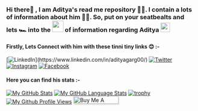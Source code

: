### Hi there👋 , I am Aditya's read me repository 👨‍💻. I contain a lots of information about him 👨‍💻. So, put on your seatbealts and lets 🏎️ into the <img src= https://media.tenor.com/images/9d8210d2094d9eea0010ca67d0cfbe62/tenor.gif  width=30px> of information regarding Aditya <img src= https://media.tenor.com/images/67c179763027482922c8af0943b13a09/tenor.gif  width=25px>

<!--
**AdityaGarg00/AdityaGarg00** is a ✨ _special_ ✨ repository because its `README.md` (this file) appears on your GitHub profile.

Here are some ideas to get you started:

- 🔭 I’m currently working as a student
- 🌱 I’m currently learning ...
- 👯 I’m looking to collaborate on ...
- 🤔 I’m looking for help with ...
- 💬 Ask me about ...
- 📫 How to reach me: ...
- 😄 Pronouns: ...
- ⚡ Fun fact: ...
-->
#### Firstly, Lets Connect with him with these tinni tiny links 😊 :-
[![LinkedIn](	https://img.shields.io/badge/LinkedIn-0077B5?style=for-the-badge&logo=linkedin&logoColor=black&"height:10px")](https://www.linkedin.com/in/adityagarg00/)
[![Twitter](https://img.shields.io/badge/Twitter-1DA1F2?style=for-the-badge&logo=twitter&logoColor=black)](https://twitter.com/adityagarg00/)
<br>
[![Instagram](https://img.shields.io/badge/Instagram-E4405F?style=for-the-badge&logo=instagram&logoColor=white&height:10px)](https://www.instagram.com/__adityagarg00/?hl=en)
[![Facebook]( https://img.shields.io/badge/Facebook-1877F2?style=for-the-badge&logo=facebook&logoColor=white)](https://www.facebook.com/adityagarg00)

#### Here you can find his stats :-
[![My GitHub Stats](https://github-readme-stats.vercel.app/api/?username=AdityaGarg00&count_private=true&theme=graywhite&showicons=true&height=40)]()
[![My GitHub Language Stats](https://github-readme-stats.vercel.app/api/top-langs/?username=AdityaGarg00&langs_count=3&theme=graywhite)]()
[![trophy](https://github-profile-trophy.vercel.app/?username=AdityaGarg00&theme=graywhite)](https://github.com/AdityaGarg00/github-profile-trophy)
<br>
[![My Github Profile Views](https://komarev.com/ghpvc/?username=AdityaGarg00&theme=graywhite)]()
<a href="https://paypal.me/AdityaGarg00" target="_blank"><img src="https://www.buymeacoffee.com/assets/img/custom_images/orange_img.png" alt="Buy Me A Coffee" style="height: 20px !important;width: 120px !important;box-shadow: 0px 3px 2px 0px rgba(190, 190, 190, 0.5) !important;-webkit-box-shadow: 2px 3px 2px 0px rgba(190, 190, 180, 0.5) !important;" ></a>
<br>
